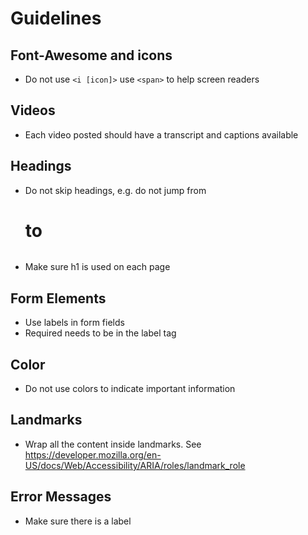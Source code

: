 # Guidelines

## Font-Awesome and icons

- Do not use `<i [icon]>` use `<span>` to help screen readers

## Videos

- Each video posted should have a transcript and captions available

## Headings

- Do not skip headings, e.g. do not jump from <h1> to <h6>
- Make sure h1 is used on each page

## Form Elements

- Use labels in form fields
- Required needs to be in the label tag

## Color

- Do not use colors to indicate important information

## Landmarks

- Wrap all the content inside landmarks. See https://developer.mozilla.org/en-US/docs/Web/Accessibility/ARIA/roles/landmark_role

## Error Messages

- Make sure there is a label

